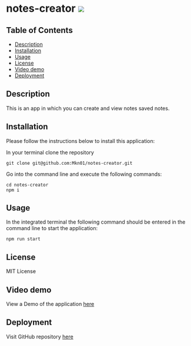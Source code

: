 # notes-creator ![](https://img.shields.io/badge/MIT-License-green)

## Table of Contents

- [Description](#description)
- [Installation](#installation)
- [Usage](#usage)
- [License](#license)
- [Video demo](#video-demo)
- [Deployment](#deployment)

## Description

This is an app in which you can create and view notes saved notes.

## Installation

Please follow the instructions below to install this application:

In your terminal clone the repository

```
git clone git@github.com:Mkn01/notes-creator.git
```

Go into the command line and execute the following commands:

```
cd notes-creator
npm i

```

## Usage

In the integrated terminal the following command should be entered in the command line to start the application:

```
npm run start
```

## License

MIT License

## Video demo

View a Demo of the application [here](https://drive.google.com/file/d/1AoM2bt5BxP89XPgT1wqZGW_MG9_qDTod/view)

## Deployment

Visit GitHub repository [here](https://github.com/Mkn01/notes-creator/tree/dev)
